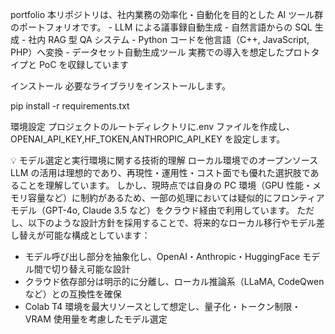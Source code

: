 portfolio
本リポジトリは、社内業務の効率化・自動化を目的とした AI ツール群のポートフォリオです。 - LLM による議事録自動生成 - 自然言語からの SQL 生成 - 社内 RAG 型 QA システム - Python コードを他言語（C++, JavaScript, PHP）へ変換 - データセット自動生成ツール 実務での導入を想定したプロトタイプと PoC を収録しています

インストール
必要なライブラリをインストールします。

pip install -r requirements.txt

環境設定
プロジェクトのルートディレクトリに.env ファイルを作成し、OPENAI_API_KEY,HF_TOKEN,ANTHROPIC_API_KEY を設定します。

💡 モデル選定と実行環境に関する技術的理解
ローカル環境でのオープンソース LLM の活用は理想的であり、再現性・運用性・コスト面でも優れた選択肢であることを理解しています。
しかし、現時点では自身の PC 環境（GPU 性能・メモリ容量など）に制約があるため、一部の処理においては疑似的にフロンティアモデル（GPT-4o, Claude 3.5 など）をクラウド経由で利用しています。
ただし、以下のような設計方針を採用することで、将来的なローカル移行やモデル差し替えが可能な構成としています：

- モデル呼び出し部分を抽象化し、OpenAI・Anthropic・HuggingFace モデル間で切り替え可能な設計
- クラウド依存部分は明示的に分離し、ローカル推論系（LLaMA, CodeQwen など）との互換性を確保
- Colab T4 環境を最大リソースとして想定し、量子化・トークン制限・VRAM 使用量を考慮したモデル選定
